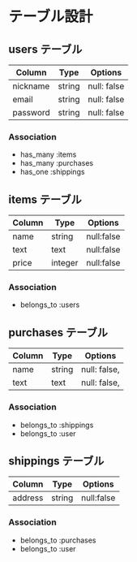 # テーブル設計

## users テーブル

| Column       | Type   | Options     |
| --------     | ------ | ----------- |
| nickname     | string | null: false |
| email        | string | null: false |
| password     | string | null: false |

### Association

- has_many :items
- has_many :purchases
- has_one  :shippings 

## items テーブル

| Column | Type    | Options     |
| ------ | ------  | ----------- |
| name   | string  | null:false  |
| text   | text    | null:false  |
| price  | integer | null:false  |

### Association

- belongs_to :users

## purchases テーブル

| Column | Type       | Options      |
| ------ | ---------- | ------------ |
| name   | string     | null: false, |
| text   | text       | null: false, |

### Association

- belongs_to :shippings
- belongs_to :user

## shippings テーブル

| Column  | Type       | Options     |
| ------- | ---------- | ------------|
| address | string     | null:false  |      

### Association

- belongs_to :purchases
- belongs_to :user
